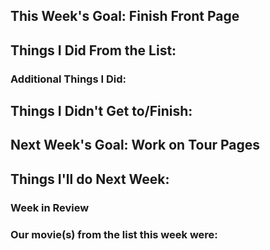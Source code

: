 ## This Week's Goal: Finish Front Page

## Things I Did From the List:

### Additional Things I Did:

## Things I Didn't Get to/Finish:

## Next Week's Goal: Work on Tour Pages

## Things I'll do Next Week:

### Week in Review

### Our movie(s) from the list this week were: